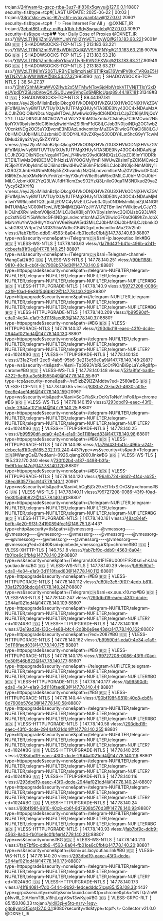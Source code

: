 trojan://24fwam4z-gscz-rtba-3uz7-jfl830x5qwvu@127.0.0.1:1080?security=tls&type=tcp#[ LAST UPDATE: 2025-06-22 | 00:03 ]
trojan://38rofsko-vwpc-9t7r-afih-ovbxvganbtav@127.0.0.1:2080?security=tls&type=tcp#「 ✨ Free Internet For All 」 @OXNET_IR
trojan://3ebnt86f-q8xz-ml6q-k1bh-h8dy8wgacleb@127.0.0.1:3080?security=tls&type=tcp#❤️ Your Daily Dose of Proxies @OXNET_IR
ss://YWVzLTI1Ni1jZmI6VWtYUnNYdlI2YnVETUcyWQ@213.183.63.221:9001#BG 🇧🇬 ┇ SHADOWSOCKS-TCP-NTLS ┇ 213.183.63.221
ss://YWVzLTI1Ni1jZmI6VFBxWDhlZGdiQVVSY0FNYg@213.183.63.218:9079#BG 🇧🇬 ┇ SHADOWSOCKS-TCP-NTLS ┇ 213.183.63.218
ss://YWVzLTI1Ni1jZmI6cnBnYk5uVTlyRERVNGFXWg@213.183.63.217:9094#BG 🇧🇬 ┇ SHADOWSOCKS-TCP-NTLS ┇ 213.183.63.217
ss://YWVzLTI1Ni1nY206TURBNE1qRmxNakF6T1RkaE16VmlPV0kxTVRGaE5HWTNZV1JqWW1WbA@38.54.27.37:995#BG 🇧🇬 ┇ SHADOWSOCKS-TCP-NTLS ┇ 38.54.27.37
ss://Y2hhY2hhMjAtaWV0Zi1wb2x5MTMwNTpvSjd4blVrbkV1TVNjTTIxY2xDeUVpdDY2SlJobVpyQXJSU0UweGVhcEdSMjRIcUg@89.44.197.181:31348#BG 🇧🇬 ┇ SHADOWSOCKS-TCP-NTLS ┇ 89.44.197.181
vmess://eyJ2IjoiMiIsInBzIjoiQkcgXHVkODNjXHVkZGU3XHVkODNjXHVkZGVjIFx1MjUwNyBWTUVTUy1XUy1UTFMgXHUyNTA3IDE0Ny43OC4xNDAuMzAiLCJhZGQiOiIxNDcuNzguMTQwLjMwIiwicG9ydCI6NDQzLCJpZCI6IjA1NjQxY2Y1LTU4ZDItNGJhNC1hOWYxLWIzY2RhMGIxZmIxZCIsImFpZCI6MCwic2N5IjoiYXV0byIsIm5ldCI6IndzIiwidHlwZSI6ImF1dG8iLCJob3N0IjoiNDg2OC1wb2V0cnktNDg2OC5uYXBvcmE3MDAzLndvcmtlcnMuZGV2IiwicGF0aCI6Ii8iLCJ0bHMiOiJ0bHMiLCJzbmkiOiI0ODY4LXBvZXRyeS00ODY4Lm5hcG9yYTcwMDMud29ya2Vycy5kZXYifQ
vmess://eyJ2IjoiMiIsInBzIjoiQkcgXHVkODNjXHVkZGU3XHVkODNjXHVkZGVjIFx1MjUwNyBWTUVTUy1XUy1UTFMgXHUyNTA3IDE0Ny43OC4xNDAuNjgiLCJhZGQiOiIxNDcuNzguMTQwLjY4IiwicG9ydCI6NDQzLCJpZCI6ImY1ODRkZTE1LTIwMzQtNDE3MC1hNzIzLWY0OGMyYmFlNWUwZiIsImFpZCI6MCwic2N5IjoiYXV0byIsIm5ldCI6IndzIiwidHlwZSI6ImF1dG8iLCJob3N0IjoiNmM0Ny1idXR0ZXJmbHktNmM0Ny55ZXhvamkzNzQ5LndvcmtlcnMuZGV2IiwicGF0aCI6Ii9hZnJobXMxNnYuYmVzdHhyYXkuYnV6ei9saW5rd3MiLCJ0bHMiOiJ0bHMiLCJzbmkiOiI2YzQ3LWJ1dHRlcmZseS02YzQ3LnlleG9qaTM3NDkud29ya2Vycy5kZXYifQ
vmess://eyJ2IjoiMiIsInBzIjoiQkcgXHVkODNjXHVkZGU3XHVkODNjXHVkZGVjIFx1MjUwNyBWTUVTUy1XUy1UTFMgXHUyNTA3IDE0Ny43OC4xNDAuMjMxIiwiYWRkIjoiMTQ3Ljc4LjE0MC4yMzEiLCJwb3J0Ijo0NDMsImlkIjoiZjU4NGRlMTUtMjAzNC00MTcwLWE3MjMtZjQ4YzJiYWU1ZTBmIiwiYWlkIjowLCJzY3kiOiJhdXRvIiwibmV0Ijoid3MiLCJ0eXBlIjoiYXV0byIsImhvc3QiOiJsbG93LWRpc2stNGI3Yi5iaWdhcGF4NDgxLndvcmtlcnMuZGV2IiwicGF0aCI6Ii9hZnJobXMxNnYuYmVzdHhyYXkuYnV6ei9saW5rd3MiLCJ0bHMiOiJ0bHMiLCJzbmkiOiJsbG93LWRpc2stNGI3Yi5iaWdhcGF4NDgxLndvcmtlcnMuZGV2In0
vless://fab7bf9c-ddb9-4563-8a04-fb01ce6c0fbf@147.78.140.63:8880?type=ws&security=none&path=/Telegram🇨🇳&sni=jp.laoyoutiao.link#BG 🇧🇬 ┇ VLESS-WS-NTLS ┇ 147.78.140.63
vless://1a79d43f-b41c-496b-a241-dcbeefa81f0e@147.78.140.251:8880?type=ws&security=none&path=/Telegram🇨🇳&sni=Telegram-channel-WangCai2#BG 🇧🇬 ┇ VLESS-WS-NTLS ┇ 147.78.140.251
vless://90bf198f-9810-40c8-cb6f-8d7908b576d3@147.78.140.9:8880?type=httpupgrade&security=none&path=/telegram-NUFiLTER,telegram-NUFiLTER,telegram-NUFiLTER,telegram-NUFiLTER,telegram-NUFiLTER,telegram-NUFiLTER,telegram-NUFiLTER,telegram-NUFiLTER#BG 🇧🇬 ┇ VLESS-HTTPUPGRADE-NTLS ┇ 147.78.140.9
vless://99727208-0086-43f9-f0ad-9e30f546b822@147.78.140.209:8880?type=httpupgrade&security=none&path=//telegram-NUFiLTER,telegram-NUFiLTER,telegram-NUFiLTER,telegram-NUFiLTER,telegram-NUFiLTER,telegram-NUFiLTER,telegram-NUFiLTER,telegram-NUFiLTER#BG 🇧🇬 ┇ VLESS-HTTPUPGRADE-NTLS ┇ 147.78.140.209
vless://b99590df-eda0-4e34-e1a9-3d1118faed83@147.78.140.37:8880?type=httpupgrade&security=none&path=/#BG 🇧🇬 ┇ VLESS-HTTPUPGRADE-NTLS ┇ 147.78.140.37
vless://293dbd19-eaec-43f0-dcde-2944af021dd4@147.78.140.130:8880?type=httpupgrade&security=none&path=/telegram-NUFiLTER,telegram-NUFiLTER,telegram-NUFiLTER,telegram-NUFiLTER,telegram-NUFiLTER,telegram-NUFiLTER,telegram-NUFiLTER,telegram-NUFiLTER?ed=1024#BG 🇧🇬 ┇ VLESS-HTTPUPGRADE-NTLS ┇ 147.78.140.130
vless://31a27ed1-2ec6-4ab5-95b6-3e213e59e0a9@147.78.140.148:2087?type=ws&security=tls&path=/&sni=Tp3993VbRi.ScOrPiOnBiGpLaY.oRg&fp=chrome#BG 🇧🇬 ┇ VLESS-WS-TLS ┇ 147.78.140.148
vless://53fa8faf-ba4b-4322-9c69-a3e5b1555049@147.78.140.85:80?type=tcp&security=none&path=/re5IzbZ9IZZMddtw?ed=2560#BG 🇧🇬 ┇ VLESS-TCP-NTLS ┇ 147.78.140.85
vless://838f5273-5d2d-4630-a0f5-9cc8e4aef4d6@147.78.140.159:2096?type=ws&security=tls&path=/&sni=ScGiYaSk.rOcKsToNeY.InFo&fp=chrome#BG 🇧🇬 ┇ VLESS-WS-TLS ┇ 147.78.140.159
vless://293dbd19-eaec-43f0-dcde-2944af021dd4@147.78.140.25:8880?type=httpupgrade&security=none&path=/telegram-NUFiLTER,telegram-NUFiLTER,telegram-NUFiLTER,telegram-NUFiLTER,telegram-NUFiLTER,telegram-NUFiLTER,telegram-NUFiLTER,telegram-NUFiLTER?ed=1024#BG 🇧🇬 ┇ VLESS-HTTPUPGRADE-NTLS ┇ 147.78.140.25
vless://b99590df-eda0-4e34-e1a9-3d1118faed83@147.78.140.98:8880?type=httpupgrade&security=none&path=/#BG 🇧🇬 ┇ VLESS-HTTPUPGRADE-NTLS ┇ 147.78.140.98
vless://1a79d43f-b41c-496b-a241-dcbeefa81f0e@185.232.170.240:443?type=ws&security=tls&path=Telegram🇨🇳@WangCai2/?ed&sni=0926.qiang2000.link#BG 🇧🇬 ┇ VLESS-WS-TLS ┇ 185.232.170.240
vless://730f02b4-a187-4498-b3fa-9e9f1dccf47c@147.78.140.120:8880?type=httpupgrade&security=none&path=/#BG 🇧🇬 ┇ VLESS-HTTPUPGRADE-NTLS ┇ 147.78.140.120
vless://96a1b724-68d2-4f4d-ab25-38ecd83577bc@147.78.140.11:2096?type=ws&security=tls&path=/&sni=LhCgBjGr29.vElTrIxS.OrG&fp=chrome#BG 🇧🇬 ┇ VLESS-WS-TLS ┇ 147.78.140.11
vless://99727208-0086-43f9-f0ad-9e30f546b822@147.78.140.161:8880?type=httpupgrade&security=none&path=//telegram-NUFiLTER,telegram-NUFiLTER,telegram-NUFiLTER,telegram-NUFiLTER,telegram-NUFiLTER,telegram-NUFiLTER,telegram-NUFiLTER,telegram-NUFiLTER#BG 🇧🇬 ┇ VLESS-HTTPUPGRADE-NTLS ┇ 147.78.140.161
vless://48ac84ef-bcfb-4e20-9f3f-34190894fcc1@146.75.1.8:443?type=xhttp&security=tls&path=/@vmessorg----@vmessorg-----@vmessorg----@vmessorg----@vmessorg----@vmessorg----@vmessorg----@vmessorg----@vmessorg----@vmessorg----@vmessorg----@vmessorg?ed=2480&sni=joinbede_vmessorg.ir&fp=chrome#BG 🇧🇬 ┇ VLESS-XHTTP-TLS ┇ 146.75.1.8
vless://fab7bf9c-ddb9-4563-8a04-fb01ce6c0fbf@147.78.140.29:8880?type=ws&security=none&path=/TelegramU0001F1E8U0001F1F3&sni=hk.laoyoutiao.link#BG 🇧🇬 ┇ VLESS-WS-NTLS ┇ 147.78.140.29
vless://b99590df-eda0-4e34-e1a9-3d1118faed83@147.78.140.112:8880?type=httpupgrade&security=none&path=/#BG 🇧🇬 ┇ VLESS-HTTPUPGRADE-NTLS ┇ 147.78.140.112
vless://d60fc3c5-9f07-4cdb-b81f-70af27936bdc@147.78.140.247:8880?type=ws&security=none&path=/Telegram🇨🇳&sni=ex.sue.x10.mx#BG 🇧🇬 ┇ VLESS-WS-NTLS ┇ 147.78.140.247
vless://293dbd19-eaec-43f0-dcde-2944af021dd4@147.78.140.109:8880?type=httpupgrade&security=none&path=/telegram-NUFiLTER,telegram-NUFiLTER,telegram-NUFiLTER,telegram-NUFiLTER,telegram-NUFiLTER,telegram-NUFiLTER,telegram-NUFiLTER,telegram-NUFiLTER?ed=1024#BG 🇧🇬 ┇ VLESS-HTTPUPGRADE-NTLS ┇ 147.78.140.109
vless://2e19ad3d-133c-4e88-bfc4-2d8b0e9ee43d@147.78.140.162:8080?type=httpupgrade&security=none&path=/?ed=2087#BG 🇧🇬 ┇ VLESS-HTTPUPGRADE-NTLS ┇ 147.78.140.162
vless://b99590df-eda0-4e34-e1a9-3d1118faed83@147.78.140.175:8880?type=httpupgrade&security=none&path=/#BG 🇧🇬 ┇ VLESS-HTTPUPGRADE-NTLS ┇ 147.78.140.175
vless://99727208-0086-43f9-f0ad-9e30f546b822@147.78.140.177:8880?type=httpupgrade&security=none&path=//telegram-NUFiLTER,telegram-NUFiLTER,telegram-NUFiLTER,telegram-NUFiLTER,telegram-NUFiLTER,telegram-NUFiLTER,telegram-NUFiLTER,telegram-NUFiLTER#BG 🇧🇬 ┇ VLESS-HTTPUPGRADE-NTLS ┇ 147.78.140.177
vless://b99590df-eda0-4e34-e1a9-3d1118faed83@147.78.140.44:8880?type=httpupgrade&security=none&path=/#BG 🇧🇬 ┇ VLESS-HTTPUPGRADE-NTLS ┇ 147.78.140.44
vless://90bf198f-9810-40c8-cb6f-8d7908b576d3@147.78.140.58:8880?type=httpupgrade&security=none&path=/telegram-NUFiLTER,telegram-NUFiLTER,telegram-NUFiLTER,telegram-NUFiLTER,telegram-NUFiLTER,telegram-NUFiLTER,telegram-NUFiLTER,telegram-NUFiLTER#BG 🇧🇬 ┇ VLESS-HTTPUPGRADE-NTLS ┇ 147.78.140.58
vless://293dbd19-eaec-43f0-dcde-2944af021dd4@147.78.140.255:8880?type=httpupgrade&security=none&path=/telegram-NUFiLTER,telegram-NUFiLTER,telegram-NUFiLTER,telegram-NUFiLTER,telegram-NUFiLTER,telegram-NUFiLTER,telegram-NUFiLTER,telegram-NUFiLTER?ed=1024#BG 🇧🇬 ┇ VLESS-HTTPUPGRADE-NTLS ┇ 147.78.140.255
vless://293dbd19-eaec-43f0-dcde-2944af021dd4@147.78.140.116:8880?type=httpupgrade&security=none&path=/telegram-NUFiLTER,telegram-NUFiLTER,telegram-NUFiLTER,telegram-NUFiLTER,telegram-NUFiLTER,telegram-NUFiLTER,telegram-NUFiLTER,telegram-NUFiLTER?ed=1024#BG 🇧🇬 ┇ VLESS-HTTPUPGRADE-NTLS ┇ 147.78.140.116
vless://293dbd19-eaec-43f0-dcde-2944af021dd4@147.78.140.24:8880?type=httpupgrade&security=none&path=/telegram-NUFiLTER,telegram-NUFiLTER,telegram-NUFiLTER,telegram-NUFiLTER,telegram-NUFiLTER,telegram-NUFiLTER,telegram-NUFiLTER,telegram-NUFiLTER?ed=1024#BG 🇧🇬 ┇ VLESS-HTTPUPGRADE-NTLS ┇ 147.78.140.24
vless://90bf198f-9810-40c8-cb6f-8d7908b576d3@147.78.140.93:8880?type=httpupgrade&security=none&path=/telegram-NUFiLTER,telegram-NUFiLTER,telegram-NUFiLTER,telegram-NUFiLTER,telegram-NUFiLTER,telegram-NUFiLTER,telegram-NUFiLTER,telegram-NUFiLTER#BG 🇧🇬 ┇ VLESS-HTTPUPGRADE-NTLS ┇ 147.78.140.93
vless://fab7bf9c-ddb9-4563-8a04-fb01ce6c0fbf@147.78.140.213:8880?type=ws&security=none#BG 🇧🇬 ┇ VLESS-WS-NTLS ┇ 147.78.140.213
vless://fab7bf9c-ddb9-4563-8a04-fb01ce6c0fbf@147.78.140.20:8880?type=ws&security=none&path=/&sni=us.laoyoutiao.link#BG 🇧🇬 ┇ VLESS-WS-NTLS ┇ 147.78.140.20
vless://293dbd19-eaec-43f0-dcde-2944af021dd4@147.78.140.173:8880?type=httpupgrade&security=none&path=/telegram-NUFiLTER,telegram-NUFiLTER,telegram-NUFiLTER,telegram-NUFiLTER,telegram-NUFiLTER,telegram-NUFiLTER,telegram-NUFiLTER,telegram-NUFiLTER?ed=1024#BG 🇧🇬 ┇ VLESS-HTTPUPGRADE-NTLS ┇ 147.78.140.173
vless://41f84081-f7d0-5444-9b92-1edcedddc51c@85.158.108.33:443?type=grpc&security=reality&sni=fauxid.com&fp=chrome&pbk=1nNTQrZmWpNvvl8_DjAHomTBLs15hjLqgVSw13wKyjo#BG 🇧🇬 ┇ VLESS-GRPC-RLT ┇ 85.158.108.33
trojan://yldii3zj-e5tq-nsry-1eqv-ojtp8ymr3f5o@127.0.0.1:8080?security=tls&type=tcp#</> Collector v21.0.0 @OXNET_IR